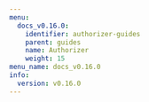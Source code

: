 ```yaml
---
menu:
  docs_v0.16.0:
    identifier: authorizer-guides
    parent: guides
    name: Authorizer
    weight: 15
menu_name: docs_v0.16.0
info:
  version: v0.16.0
---
```


